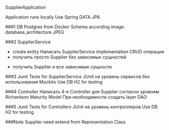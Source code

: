 SupplierApplication

Application runs locally
Use Spring DATA JPA

###1 DB
Postgres from Docker
Schema according image: database_architecture.JPEG

###2 SupplierService
+ create entity
Написать SupplierService implementation CRUD операции
+ получить просто Supplier без зависимых сущностей
- получить Supplier и все зависимые сущности

###3 Junit Tests for SupplierService
JUnit на уровень сервисов без использования Mockito
Use DB H2 for testing

###4 Controller
Написать 4-e Controller для Supplier согласно уровням Richardson Maturity Model
При необходимости создать layer DAO

###5 Junit Tests for Controllers
JUnit на уровень контроллеров
Use DB H2 for testing

###Note
Supplier need extend from Representation Class
